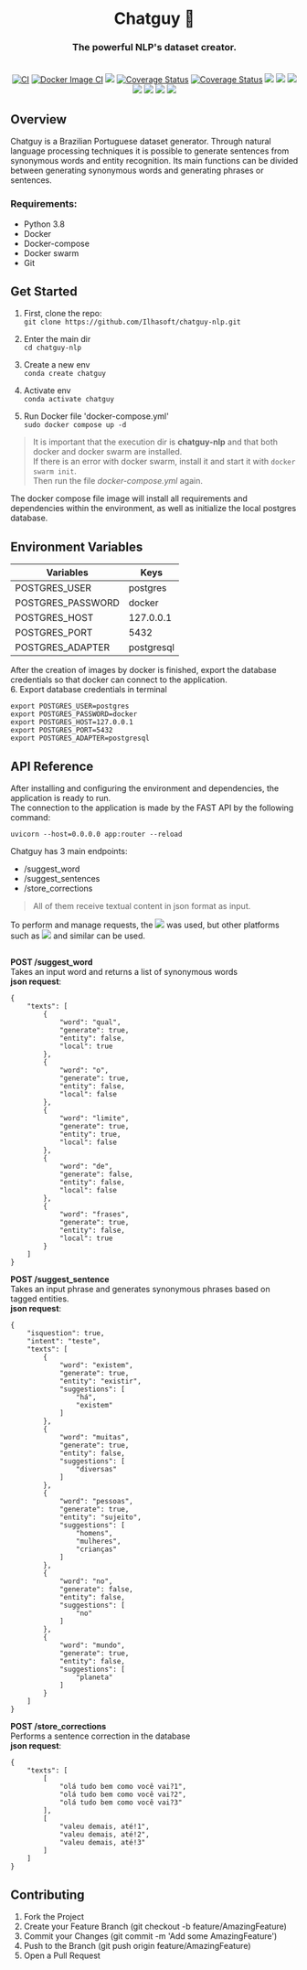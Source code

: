 <div align="center">


# Chatguy 🤖
### The powerful NLP's dataset creator.  <br><br>

[![CI](https://github.com/Ilhasoft/chatguy-nlp/actions/workflows/tests.yml/badge.svg)](https://github.com/Ilhasoft/chatguy-nlp/actions/workflows/tests.yml)
[![Docker Image CI](https://github.com/Ilhasoft/chatguy-nlp/actions/workflows/docker-image.yml/badge.svg)](https://github.com/Ilhasoft/chatguy-nlp/actions/workflows/docker-image.yml)
[![](https://github.com/Ilhasoft/chatguy-nlp/actions/workflows/Tests.yml/badge.svg)]()
[![Coverage Status](https://coveralls.io/repos/github/Ilhasoft/chatguy-nlp/badge.svg?branch=main)](https://coveralls.io/github/Ilhasoft/chatguy-nlp?branch=main)
[![Coverage Status](https://coveralls.io/repos/github/Ilhasoft/chatguy-nlp/badge.svg?branch=main)](https://coveralls.io/github/Ilhasoft/chatguy-nlp?branch=dev)
[![](https://img.shields.io/github/last-commit/Ilhasoft/chatguy-nlp)]()
[![](https://img.shields.io/github/contributors/Ilhasoft/chatguy-nlp)]()
[![](https://img.shields.io/github/issues-pr/Ilhasoft/chatguy-nlp)]()
[![](https://img.shields.io/github/v/tag/Ilhasoft/chatguy-nlp)]()
[![](https://img.shields.io/github/v/release/Ilhasoft/chatguy-nlp)]()
[![](https://img.shields.io/github/languages/top/Ilhasoft/chatguy-nlp)]()
[![](https://img.shields.io/badge/python-3.8-informational)]()


</div>

## Overview
Chatguy is a Brazilian Portuguese dataset generator. Through natural language processing techniques it is possible to generate sentences from synonymous words and entity recognition. Its main functions can be divided between generating synonymous words and generating phrases or sentences.

### Requirements: <br>
- Python 3.8 <br>
- Docker <br>
- Docker-compose <br>
- Docker swarm <br>
- Git <br>

## Get Started

1. First, clone the repo: <br>
```git clone https://github.com/Ilhasoft/chatguy-nlp.git  ``` <br>

2. Enter the main dir <br>
```cd chatguy-nlp  ``` 

3. Create a new env <br>
```conda create chatguy  ``` 

3. Activate env <br>
```conda activate chatguy  ``` 

4. Run Docker file 'docker-compose.yml' <br>
```sudo docker compose up -d ``` 

> It is important that the execution dir is **chatguy-nlp** and that both docker and docker swarm are installed. <br> If there is an error with docker swarm, install it and start it with ``` docker swarm init ```. <br> Then run the file *docker-compose.yml* again. <br>

The docker compose file image will install all requirements and dependencies within the environment, as well as initialize the local postgres database.

## Environment Variables
|Variables|Keys|
|------------|------------|
|POSTGRES_USER|postgres|
|POSTGRES_PASSWORD|docker|
|POSTGRES_HOST|127.0.0.1|
|POSTGRES_PORT|5432|
|POSTGRES_ADAPTER|postgresql|

After the creation of images by docker is finished, export the database credentials so that docker can connect to the application. <br>
6. Export database credentials in terminal <br>
``` 
export POSTGRES_USER=postgres
export POSTGRES_PASSWORD=docker
export POSTGRES_HOST=127.0.0.1
export POSTGRES_PORT=5432
export POSTGRES_ADAPTER=postgresql
``` 

## API Reference <br>
After installing and configuring the environment and dependencies, the application is ready to run. <br>
The connection to the application is made by the FAST API by the following command: <br>
```
uvicorn --host=0.0.0.0 app:router --reload
``` 

Chatguy has 3 main endpoints: <br>
- /suggest_word <br>
- /suggest_sentences <br>
- /store_corrections <br>

> All of them receive textual content in json format as input. <br>

To perform and manage requests, the [![](https://img.shields.io/badge/Insomnia-5849be?style=for-the-badge&logo=Insomnia&logoColor=white)]() was used, but other platforms such as [![]( https://img.shields.io/badge/Postman-FF6C37?style=for-the-badge&logo=Postman&logoColor=white )]() and similar can be used.

##
**POST /suggest_word** <br>
Takes an input word and returns a list of synonymous words <br>
**json request**:
``` 
{
	"texts": [
		{
			"word": "qual",
			"generate": true,
			"entity": false,
			"local": true
		},
		{
			"word": "o",
			"generate": true,
			"entity": false,
			"local": false
		},
		{
			"word": "limite",
			"generate": true,
			"entity": true,
			"local": false
		},
		{
			"word": "de",
			"generate": false,
			"entity": false,
			"local": false
		},
		{
			"word": "frases",
			"generate": true,
			"entity": false,
			"local": true
		}
	]
}
``` 

**POST /suggest_sentence** <br>
Takes an input phrase and generates synonymous phrases based on tagged entities. <br>
**json request**:
``` 
{
	"isquestion": true,
	"intent": "teste",
	"texts": [
		{
			"word": "existem",
			"generate": true,
			"entity": "existir",
			"suggestions": [
				"há",
				"existem"
			]
		},
		{
			"word": "muitas",
			"generate": true,
			"entity": false,
			"suggestions": [
				"diversas"
			]
		},
		{
			"word": "pessoas",
			"generate": true,
			"entity": "sujeito",
			"suggestions": [
				"homens",
				"mulheres",
				"crianças"
			]
		},
		{
			"word": "no",
			"generate": false,
			"entity": false,
			"suggestions": [
				"no"
			]
		},
		{
			"word": "mundo",
			"generate": true,
			"entity": false,
			"suggestions": [
				"planeta"
			]
		}
	]
}
```
**POST /store_corrections** <br>
Performs a sentence correction in the database <br>
**json request**:
```
{
	"texts": [
		[
			"olá tudo bem como você vai?1",
			"olá tudo bem como você vai?2",
			"olá tudo bem como você vai?3"
		],
		[
			"valeu demais, até!1",
			"valeu demais, até!2",
			"valeu demais, até!3"
		]
	]
}
```

## Contributing
1. Fork the Project
2. Create your Feature Branch (git checkout -b feature/AmazingFeature)
3. Commit your Changes (git commit -m 'Add some AmazingFeature')
4. Push to the Branch (git push origin feature/AmazingFeature)
5. Open a Pull Request


